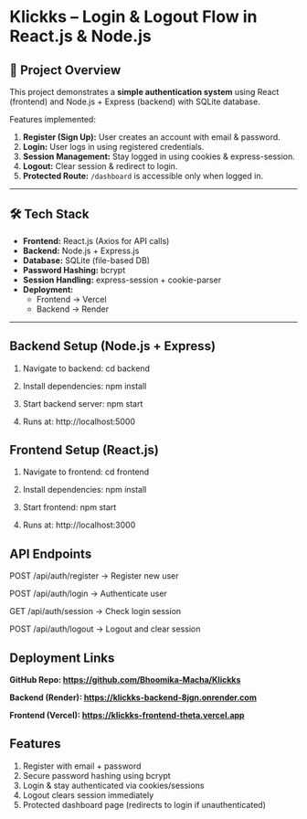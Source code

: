 # Klickks – Login & Logout Flow in React.js & Node.js

## 🔹 Project Overview

This project demonstrates a **simple authentication system** using React (frontend) and Node.js + Express (backend) with SQLite database.  

Features implemented:  
1. **Register (Sign Up):** User creates an account with email & password.  
2. **Login:** User logs in using registered credentials.  
3. **Session Management:** Stay logged in using cookies & express-session.  
4. **Logout:** Clear session & redirect to login.  
5. **Protected Route:** `/dashboard` is accessible only when logged in.  

---

## 🛠 Tech Stack

- **Frontend:** React.js (Axios for API calls)  
- **Backend:** Node.js + Express.js  
- **Database:** SQLite (file-based DB)  
- **Password Hashing:** bcrypt  
- **Session Handling:** express-session + cookie-parser  
- **Deployment:**  
  - Frontend → Vercel  
  - Backend → Render  

---

## Backend Setup (Node.js + Express)

1. Navigate to backend:
  cd backend
   
2. Install dependencies:
  npm install

3. Start backend server:
  npm start

4. Runs at:
  http://localhost:5000

## Frontend Setup (React.js)

1. Navigate to frontend:
  cd frontend

2. Install dependencies:
  npm install

3. Start frontend:
  npm start

4. Runs at:
  http://localhost:3000

## API Endpoints

POST /api/auth/register → Register new user

POST /api/auth/login → Authenticate user

GET /api/auth/session → Check login session

POST /api/auth/logout → Logout and clear session

## Deployment Links

**GitHub Repo: https://github.com/Bhoomika-Macha/Klickks**

**Backend (Render): https://klickks-backend-8jgn.onrender.com**

**Frontend (Vercel): https://klickks-frontend-theta.vercel.app**

## Features

1. Register with email + password
2. Secure password hashing using bcrypt
3. Login & stay authenticated via cookies/sessions
4. Logout clears session immediately
5. Protected dashboard page (redirects to login if unauthenticated)
